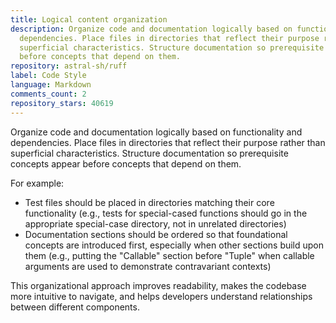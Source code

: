 ```yaml
---
title: Logical content organization
description: Organize code and documentation logically based on functionality and
  dependencies. Place files in directories that reflect their purpose rather than
  superficial characteristics. Structure documentation so prerequisite concepts appear
  before concepts that depend on them.
repository: astral-sh/ruff
label: Code Style
language: Markdown
comments_count: 2
repository_stars: 40619
---
```


Organize code and documentation logically based on functionality and dependencies. Place files in directories that reflect their purpose rather than superficial characteristics. Structure documentation so prerequisite concepts appear before concepts that depend on them.

For example:
- Test files should be placed in directories matching their core functionality (e.g., tests for special-cased functions should go in the appropriate special-case directory, not in unrelated directories)
- Documentation sections should be ordered so that foundational concepts are introduced first, especially when other sections build upon them (e.g., putting the "Callable" section before "Tuple" when callable arguments are used to demonstrate contravariant contexts)

This organizational approach improves readability, makes the codebase more intuitive to navigate, and helps developers understand relationships between different components.